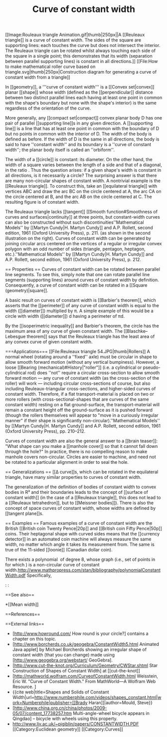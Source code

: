 ﻿---
lastrevid: 635082498
pageid: 580238
canonicalurl: http://en.wikipedia.org/wiki/Curve_of_constant_width
title: Curve of constant width
editurl: http://en.wikipedia.org/w/index.php?title=Curve_of_constant_width&action=edit
length: 7896
contentmodel: wikitext
pagelanguage: en
touched: 2015-02-14T13:05:20Z
ns: 0
fullurl: http://en.wikipedia.org/wiki/Curve_of_constant_width
---

[[Image:Rouleaux triangle Animation.gif|thumb|250px||A [[Reuleaux triangle]] is a curve of constant width. The sides of the square are supporting lines: each touches the curve but does not intersect the interior. The Reuleaux triangle can be rotated whilst always touching each side of the square in a single point; this demonstrates that its width (separation between parallel supporting lines) is constant in all directions.]]
[[File:How to make mathematical roller curve based on triangle.svg|thumb|250px|Construction diagram for generating a curve of constant width from a triangle]]

In [[geometry]], a '''curve of constant width''' is a [[Convex set|convex]] planar [[shape]] whose width (defined as the [[perpendicular]] distance between two distinct parallel lines each having at least one point in common with the shape's boundary but none with the shape's interior) is the same regardless of the orientation of the curve.

More generally, any [[compact set|compact]] convex planar body D has one pair of parallel [[supporting line]]s in any given direction.  A [[supporting line]] is a line that has at least one point in common with the boundary of D but no points in common with the interior of D.  The width of the body is defined as before.  If the width of D is the same in all directions, the body is said to have ''constant width'' and its boundary is a ''curve of constant width''; the planar body itself is called an ''orbiform''.

The width of a [[circle]] is constant: its diameter.  On the other hand, the width of a square varies between the length of a side and that of a diagonal, in the ratio <math>1:\sqrt{2}</math>. Thus the question arises: if a given shape's width is constant in all directions, is it necessarily a circle? The surprising answer is that there are many non-circular shapes of constant width.  A nontrivial example is the [[Reuleaux triangle]].  To construct this, take an [[equilateral triangle]] with vertices ABC and draw the arc BC on the circle centered at A, the arc CA on the circle centered at B, and the arc AB on the circle centered at C.  The resulting figure is of constant width.

The Reuleaux triangle lacks [[tangent]] [[Smooth function#Smoothness of curves and surfaces|continuity]] at three points, but constant-width curves can also be constructed without such discontinuities<ref>''Mathematical Models'' by [[Martyn Cundy|H. Martyn Cundy]] and A.P. Rollett, second edition, 1961 (Oxford University Press), p. 211.</ref> (as shown in the second illustration on the right).  Curves of constant width can be generated by joining circular arcs centered on the vertices of a regular or irregular convex polygon with an odd number of sides (triangle, pentagon, heptagon, etc.).<ref>''Mathematical Models'' by [[Martyn Cundy|H. Martyn Cundy]] and A.P. Rollett, second edition, 1961 (Oxford University Press), p. 212.</ref>

== Properties ==
Curves of constant width can be rotated between parallel line segments. To see this, simply note that one can rotate parallel line segments (supporting lines) around curves of constant width by definition.
Consequently, a curve of constant width can be rotated in a [[Square (geometry)|square]].

A basic result on curves of constant width is [[Barbier's theorem]], which asserts that the [[perimeter]] of any curve of constant width is equal to the width ([[diameter]]) multiplied by  π. A simple example of this would be a circle with width ([[diameter]]) d having a perimeter of πd.

By the [[isoperimetric inequality]] and Barbier's theorem, the circle has the maximum area of any curve of given constant width.  The [[Blaschke–Lebesgue theorem]] says that the Reuleaux triangle has the least area of any convex curve of given constant width.

===Applications===
[[File:Reuleaux triangle 54.JPG|thumb|Rollers]]
A normal wheel (rotating around a ''fixed'' axle) must be circular in shape to allow smooth forward motion (without any vertical bumpiness).  However, a loose [[Bearing (mechanical)#History|"roller"]] (i.e. a cylindrical or pseudo-cylindrical rod) does ''not'' require a circular cross-section to allow smooth forward motion — any curve of constant width (as the cross-section of the roller) will work — including circular cross-sections of course, but also including Reuleaux-triangular cross-sections, and higher-sided curves of constant width.  Therefore, if a flat transport-material is placed on two or more rollers (with cross-sectional-shapes that are curves of the same constant width) resting on a flat ground-surface, the transport-material will remain a constant height off the ground-surface as it is pushed forward (though the rollers themselves will appear to "move in a curiously irregular manner" if their shape is significantly non-circular).<ref>''Mathematical Models'' by [[Martyn Cundy|H. Martyn Cundy]] and A.P. Rollett, second edition, 1961 (Oxford University Press), pp. 210–212.</ref>

Curves of constant width are also the general answer to a [[brain teaser]]: "What shape can you make a [[manhole cover]] so that it cannot fall down through the hole?"  In practice, there is no compelling reason to make manhole covers non-circular.  Circles are easier to machine, and need not be rotated to a particular alignment in order to seal the hole.

== Generalizations ==
[[Δ curve]]s, which can be rotated in the equilateral triangle, have many similar properties to  curves of constant width.

The generalization of the definition of bodies of constant width to convex bodies in R³ and their boundaries leads to the concept of [[surface of constant width]] (in the case of a [[Reuleaux triangle]], this does not lead to a [[Reuleaux tetrahedron]], but to [[Meissner bodies]]).  There is also the concept of space curves of constant width, whose widths are defined by [[tangent plane]]s.

== Examples ==
Famous examples of a curve of constant width are the British [[British coin Twenty Pence|20p]] and [[British coin Fifty Pence|50p]] coins. Their heptagonal shape with curved sides means that the [[currency detector]] in an automated coin machine will always measure the same width, no matter which angle it takes its measurement from. The same is true of the 11-sided [[loonie]] (Canadian dollar coin).  

There exists a polynomial <math>f(x,y)</math> of degree 8, whose graph (i.e., set of points in <math>R^2</math> for which <math>f(x,y)=0</math>) is a non-circular curve of constant width.<ref>http://www.mathpropress.com/stan/bibliography/polynomialConstantWidth.pdf</ref> Specifically, 

:<math>f(x,y)=(x^2 + y^2)^4 - 45(x^2 + y^2)^3 - 41283(x^2 + y^2)^2 + 7950960(x^2 + y^2) + 16(x^2 - 3y^2)^3</math>
:<math> +48(x^2 + y^2)(x^2 - 3y^2)^2 + (x^2 - 3y^2)x[16(x^2 + y^2)^2 - 5544(x^2 + y^2) + 266382] - 720^3.</math>

==See also==

*[[Mean width]]

==References==
<references />

==External links==
* [http://www.howround.com/ How round is your circle?] contains a chapter on this topic.
* [http://www.borcherds.co.uk/geogebra/ConstantWidth5.html Animated Java applet] by Michael Borcherds showing an irregular shape of constant width (that you can change) made using [http://www.geogebra.org/webstart/ GeoGebra].
* [http://www.cut-the-knot.org/Curriculum/Geometry/CWStar.shtml Star Construction of Shapes of Constant Width] at [[cut-the-knot]]
* [http://mathworld.wolfram.com/CurveofConstantWidth.html Weisstein, Eric W. "Curve of Constant Width." From MathWorld—A Wolfram Web Resource. ]
* {{cite web|title=Shapes and Solids of Constant Width|url=http://www.numberphile.com/videos/shapes_constant.html|work=Numberphile|publisher=[[Brady Haran]]|author=Mould, Steve}}
* [http://www.china.org.cn/china/photos/2009-05/07/content_17738257.htm Multi-angle-wheel bicycle appears in Qingdao] – bicycle with wheels using this property.
* http://www.liv.ac.uk/~pjgiblin/papers/CONSTANTWIDTH.PDF
[[Category:Euclidean geometry]]
[[Category:Curves]]